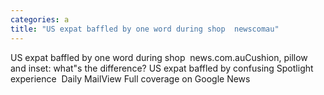 ```yaml
---
categories: a
title: "US expat baffled by one word during shop  newscomau"
---
```

US expat baffled by one word during shop&nbsp;&nbsp;news.com.auCushion, pillow and inset: what"s the difference? US expat baffled by confusing Spotlight experience&nbsp;&nbsp;Daily MailView Full coverage on Google News